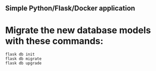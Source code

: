 ## Simple Python/Flask/Docker application

# Migrate the new database models with these commands:
```
flask db init
flask db migrate
flask db upgrade
```